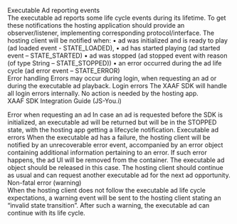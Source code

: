 Executable Ad reporting events   
The executable ad reports some life cycle events during its lifetime. To get these notifications the hosting application should provide an observer/listener, implementing corresponding protocol/interface. The hosting client will be notified when:     • ad was initialized and is ready to play (ad loaded event - STATE_LOADED),    • ad has started playing (ad started event – STATE_STARTED)   • ad was stopped (ad stopped event with reason (of type String – STATE_STOPPED))   • an error occurred during the ad life cycle (ad error event – STATE_ERROR)   
Error handling   Errors may occur during login, when requesting an ad or during the executable ad playback.       Login errors   The XAAF SDK will handle all login errors internally. No action is needed by the hosting app.      
XAAF SDK Integration Guide (JS-You.i)   
   
  
Error when requesting an ad   In case an ad is requested before the SDK is initialized, an executable ad will be returned but will be in the STOPPED state, with the hosting app getting a lifecycle notification.      Executable ad errors   When the executable ad has a failure, the hosting client will be notified by an unrecoverable error event, accompanied by an error object containing additional information pertaining to an error. If such error happens, the ad UI will be removed from the container.   The executable ad object should be released in this case. The hosting client should continue as usual and can request another executable ad for the next ad opportunity.       Non-fatal error (warning)   
When the hosting client does not follow the executable ad life cycle expectations, a warning event will be sent to the hosting client stating an “invalid state transition”. After such a warning, the executable ad can continue with its life cycle.     